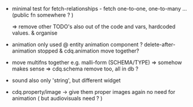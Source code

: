 * minimal test for fetch-relationships - fetch one-to-one, one-to-many ...
    (public fn somewhere ? )

    => remove other TODO's also out of the code and vars, hardcoded values.
        & organise

* animation only used @ entity animation component ? delete-after-animation stopped & cdq.animation move together?

* move multifns together e.g. malli-form (SCHEMA/TYPE)
    => somehow makes sense
        => cdq.schema remove too, all in db ?

* sound also only 'string', but different widget

* cdq.property/image -> give them proper images again no need for animation ( but audiovisuals need ? )

